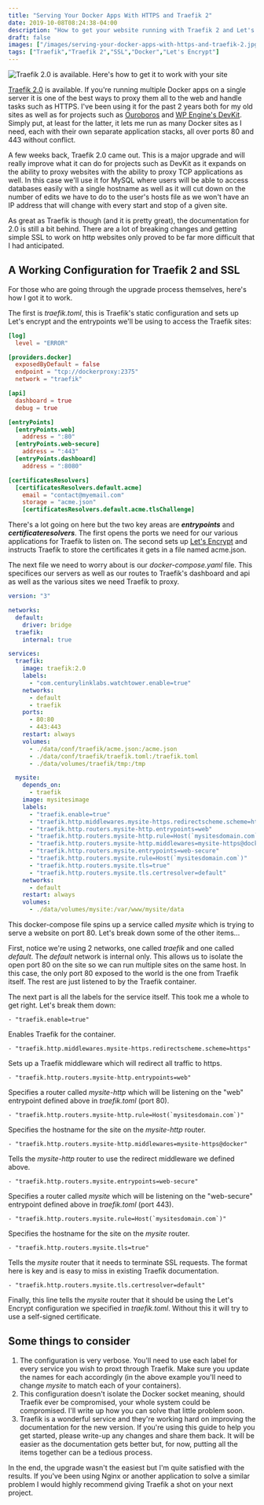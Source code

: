 ```yaml
---
title: "Serving Your Docker Apps With HTTPS and Traefik 2"
date: 2019-10-08T08:24:38-04:00
description: "How to get your website running with Traefik 2 and Let's Encrypt."
draft: false
images: ["/images/serving-your-docker-apps-with-https-and-traefik-2.jpg"]
tags: ["Traefik","Traefik 2","SSL","Docker","Let's Encrypt"]
---
```


![Traefik 2.0 is available. Here's how to get it to work with your site](/images/serving-your-docker-apps-with-https-and-traefik-2.jpg)

[Traefik 2.0](https://traefik.io/) is available. If you're running multiple Docker apps on a single server it is one of the best ways to proxy them all to the web and handle tasks such as HTTPS. I've been using it for the past 2 years both for my old sites as well as for projects such as [Ouroboros](https://github.com/ChrisWiegman/primary-docker "Primary Docker is my forked version of UF Health's Ouroboros") and [WP Engine's DevKit](https://wpengine.com/devkit/). Simply put, at least for the latter, it lets me run as many Docker sites as I need, each with their own separate application stacks, all over ports 80 and 443 without conflict.

A few weeks back, Traefik 2.0 came out. This is a major upgrade and will really improve what it can do for projects such as DevKit as it expands on the ability to proxy websites with the ability to proxy TCP applications as well. In this case we'll use it for MySQL where users will be able to access databases easily with a single hostname as well as it will cut down on the number of edits we have to do to the user's hosts file as we won't have an IP address that will change with every start and stop of a given site.

As great as Traefik is though (and it is pretty great), the documentation for 2.0 is still a bit behind. There are a lot of breaking changes and getting simple SSL to work on http websites only proved to be far more difficult that I had anticipated.

## A Working Configuration for Traefik 2 and SSL

For those who are going through the upgrade process themselves, here's how I got it to work.

The first is _traefik.toml_, this is Traefik's static configuration and sets up Let's encrypt and the entrypoints we'll be using to access the Traefik sites:

```toml
[log]
  level = "ERROR"

[providers.docker]
  exposedByDefault = false
  endpoint = "tcp://dockerproxy:2375"
  network = "traefik"

[api]
  dashboard = true
  debug = true

[entryPoints]
  [entryPoints.web]
    address = ":80"
  [entryPoints.web-secure]
    address = ":443"
  [entryPoints.dashboard]
    address = ":8080"

[certificatesResolvers]
  [certificatesResolvers.default.acme]
    email = "contact@myemail.com"
    storage = "acme.json"
    [certificatesResolvers.default.acme.tlsChallenge]
```

There's a lot going on here but the two key areas are ___entrypoints___ and ___certificateresolvers___. The first opens the ports we need for our various applications for Traefik to listen on. The second sets up [Let's Encrypt](https://letsencrypt.org/) and instructs Traefik to store the certificates it gets in a file named acme.json.

The next file we need to worry about is our _docker-compose.yaml_ file. This specifices our servers as well as our routes to Traefik's dashboard and api as well as the various sites we need Traefik to proxy.

```yaml
version: "3"

networks:
  default:
    driver: bridge
  traefik:
    internal: true

services:
  traefik:
    image: traefik:2.0
    labels:
      - "com.centurylinklabs.watchtower.enable=true"
    networks:
      - default
      - traefik
    ports:
      - 80:80
      - 443:443
    restart: always
    volumes:
      - ./data/conf/traefik/acme.json:/acme.json
      - ./data/conf/traefik/traefik.toml:/traefik.toml
      - ./data/volumes/traefik/tmp:/tmp

  mysite:
    depends_on:
      - traefik
    image: mysitesimage
    labels:
      - "traefik.enable=true"
      - "traefik.http.middlewares.mysite-https.redirectscheme.scheme=https"
      - "traefik.http.routers.mysite-http.entrypoints=web"
      - "traefik.http.routers.mysite-http.rule=Host(`mysitesdomain.com`)"
      - "traefik.http.routers.mysite-http.middlewares=mysite-https@docker"
      - "traefik.http.routers.mysite.entrypoints=web-secure"
      - "traefik.http.routers.mysite.rule=Host(`mysitesdomain.com`)"
      - "traefik.http.routers.mysite.tls=true"
      - "traefik.http.routers.mysite.tls.certresolver=default"
    networks:
      - default
    restart: always
    volumes:
      - ./data/volumes/mysite:/var/www/mysite/data
```

This docker-compose file spins up a service called _mysite_ which is trying to serve a website on port 80. Let's break down some of the other items...

First, notice we're using 2 networks, one called _traefik_ and one called _default_. The _default_ network is internal only. This allows us to isolate the open port 80 on the site so we can run multiple sites on the same host. In this case, the only port 80 exposed to the world is the one from Traefik itself. The rest are just listened to by the Traefik container.

The next part is all the labels for the service itself. This took me a whole to get right. Let's break them down:

```
- "traefik.enable=true"
```
Enables Traefik for the container.

```
- "traefik.http.middlewares.mysite-https.redirectscheme.scheme=https"
```
Sets up a Traefik middleware which will redirect all traffic to https.

```
- "traefik.http.routers.mysite-http.entrypoints=web"
```
Specifies a router called _mysite-http_ which will be listening on the "web" entrypoint defined above in _traefik.toml_ (port 80).

```
- "traefik.http.routers.mysite-http.rule=Host(`mysitesdomain.com`)"
```
Specifies the hostname for the site on the _mysite-http_ router.

```
- "traefik.http.routers.mysite-http.middlewares=mysite-https@docker"
```
Tells the _mysite-http_ router to use the redirect middleware we defined above.

```
- "traefik.http.routers.mysite.entrypoints=web-secure"
```
Specifies a router called _mysite_ which will be listening on the "web-secure" entrypoint defined above in _traefik.toml_ (port 443).

```
- "traefik.http.routers.mysite.rule=Host(`mysitesdomain.com`)"
```
Specifies the hostname for the site on the _mysite_ router.

```
- "traefik.http.routers.mysite.tls=true"
```
Tells the _mysite_ router that it needs to terminate SSL requests. The format here is key and is easy to miss in existing Traefik documentation.

```
- "traefik.http.routers.mysite.tls.certresolver=default"
```
Finally, this line tells the _mysite_ router that it should be using the Let's Encrypt configuration we specified in _traefik.toml_. Without this it will try to use a self-signed certificate.

## Some things to consider

1. The configuration is very verbose. You'll need to use each label for every service you wish to proxt through Traefik. Make sure you update the names for each accordingly (in the above example you'll need to change _mysite_ to match each of your containers).
2. This configuration doesn't isolate the Docker socket meaning, should Traefik ever be compromised, your whole system could be compromised. I'll write up how you can solve that little problem soon.
3. Traefik is a wonderful service and they're working hard on improving the documentation for the new version. If you're using this guide to help you get started, please write-up any changes and share them back. It will be easier as the documentation gets better but, for now, putting all the items together can be a tedious process.

In the end, the upgrade wasn't the easiest but I'm quite satisfied with the results. If you've been using Nginx or another application to solve a similar problem I would highly recommend giving Traefik a shot on your next project.

